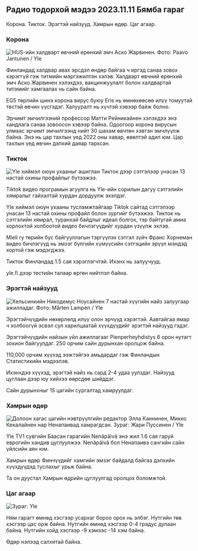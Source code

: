 ## Радио тодорхой мэдээ 2023.11.11 Бямба гараг

Корона. Тикток. Эрэгтэй найзууд. Хамрын өдөр. Цаг агаар.

### Корона

![HUS-ийн халдварт өвчний ерөнхий эмч Аско Жарвинен. Фото: Paavo Jantunen / Yle](https://images.cdn.yle.fi/image/upload/c_crop,h_3027,w_5382,x_0,y_311/ar_1.7777777777777777,c_fill,g_faces,h_02/d_07q_auto:eco/f_auto/fl_lossy/v1699692578/39-1199235654f3bb0eba14)

Финландад халдвар авах эрсдэл өндөр байгаа ч иргэд санаа зовох хэрэггүй гэж титмийн мэргэжилтэн хэлэв. Халдварт өвчний ерөнхий эмч Аско Жарвинен хэлэхдээ, вакцинжуулалт болон халдвартай титэмийг хамгаалах нь сайн байна.

EG5 төрлийн шинэ корона вирус буюу Eris нь өмнөхөөсөө илүү томуутай төстэй өвчин үүсгэдэг. Халууралт нь хүчтэй хэвээр байж болно.

Эрчимт эмчилгээний профессор Матти Рейникайнен хэлэхдээ энэ хандлага санаа зовоосон хэвээр байна. Одоогоор корона вирусын улмаас эрчимт эмчилгээнд нийт 30 шахам өвчтөн хэвтэн эмчлүүлж байна. Энэ нь цар тахлын үед 2022 оны хавар, өвөлтэй адил юм. Цар тахлын үед өвчин дэлхий даяар тархсан.

### Тикток

![Yle хиймэл оюун ухааныг ашиглан Тикток дээр сэтгэлээр унасан 13 настай охины профайлыг бүтээжээ. ](https://images.cdn.yle.fi/image/upload/c_crop,h_2955,w_5255,x_371,y_789/ar_1.7777777777777777,c_fill,g_faces,h_675,w_pr_auto/d/auto.fl_lossy/v1697625813/39-1187987652fb3e8a7ce7)

Tiktok видео програмын агуулга нь Yle-ийн сорилын дагуу сэтгэлийн хямралыг гайхалтай хурдан дордуулж эхэлдэг.

Yle хиймэл оюун ухааны тусламжтайгаар Tiktok сайтад сэтгэлээр унасан 13 настай охины профайл болон зургийг бүтээжээ. Тикток нь сэтгэлийн хямрал, туранхай байдлыг идеал болгох, тэр байтугай амиа хорлохтой холбоотой видео бичлэгүүдийг хурдан үзүүлж эхлэв.

Mieli ry төрийн бус байгууллагын тэргүүлэх сэтгэл зүйч Франс Хорнеман видео бичлэгүүд нь эмзэг бүлгийн хүмүүсийн сэтгэцийн эрүүл мэндэд хортой гэж мэдэгджээ.

Тикток Финландад 1.5 сая хэрэглэгчтэй. Ихэнх нь залуучууд.

yle.fi дээр тестийн талаар өргөн нийтлэл байна.

### Эрэгтэй найзууд

![Хельсинкийн Никодемус Ноусайнен 7 настай хүүгийн найз залуугаар ажилладаг. Фото: Mårten Lampén / Yle](https://images.cdn.yle.fi/image/upload/c_crop,h_2250,w_4000,x_0,y_150/ar_1.777777777777777,c_fill,g_faces550d,d_10d,q_auto:eco/f_auto/fl_lossy/v1699361417/39-1197061654a30293868a)

Эрэгтэйчүүдийн нөхөрлөлд илүү олон эрчүүд хэрэгтэй. Аавтайгаа ямар ч холбоогүй эсвэл сул харилцаатай хүүхдүүдийг эрэгтэй найзууд гэдэг.

Эрэгтэйчүүдийн найзын үйл ажиллагааг Pienperheyhdistys 6 орон нутагт зохион байгуулдаг. 250 орчим сайн дурынхан оролцож байна.

110,000 орчим хүүхэд ээжтэйгээ амьдардаг гэж Финландын Статистикийн мэдээлэв.

Ихэнхдээ хүүхэд, эрэгтэй найз нь сард 2-4 удаа уулздаг. Найзууд цуглаан дээр юу хийхээ өөрсдөө шийддэг.

Сайн дурынхныг 15 цагийн сургалтад хамруулдаг.

### Хамрын өдөр

![Долоон хагас цагийн нэвтрүүлгийн редактор Элла Каннинен, Микко Кекалайнен нар Ненапаивад хамрагдсан. Зураг: Жари Пуссинен / Yle](https://images.cdn.yle.fi/image/upload/c_crop,h_3125,w_5557,x_0,y_126/ar_1.7777777777777777,c_fill,g_faces,w_02/d_05/q_auto:eco/f_auto/fl_lossy/v1699531130/39-1198130654cc7a81d6f6)

Yle TV1 сувгийн Баасан гарагийн Nenäpäivä энэ жил 1.6 сая гаруй еврогийн хандив цуглуулжээ. Nenäpäivä бол Ненапаивэ сангийн сайн үйлсийн аян юм.

Хамрын өдөр Финчүүдийг хамгийн эмзэг байдалд байгаа дэлхийн хүүхдүүдэд туслахыг урьж байна.

Та он дуустал Хамрын өдрийн цуглуулгад оролцох боломжтой.

### Цаг агаар

![ Зураг: Yle](https://images.cdn.yle.fi/image/upload/c_crop,h_1080,w_1919,x_0,y_0/ar_1.7777777777777777,c_fill,g_faces,h_675,w_1200/d_prq.au:eco/f_auto/fl_lossy/v1699717391/39-1199335654fa0f0a84d5)

Ням гарагт өмнөд хэсгээр усархаг бороо орох нь элбэг. Нутгийн төв хэсгээр цас орж байна. Нутгийн өмнөд хэсгээр 0-4 градус дулаан байна. Нутгийн хойд хэсгээр -9 хэмээс -14 хэм байна.

Өдөр нэлээд салхитай байна.